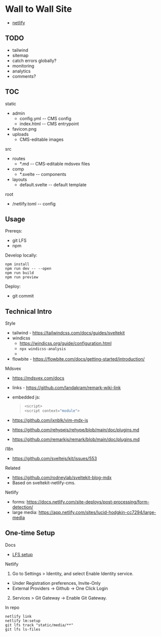 # Wall to Wall Site

- [netlify](https://app.netlify.com/sites/lucid-hodgkin-cc7294/overview)

## TODO

- tailwind
- sitemap
- catch errors globally?
- monitoring
- analytics
- comments?

## TOC

static
- admin
    - config.yml -- CMS config
    - index.html -- CMS entrypoint
- favicon.png
- uploads
    - CMS-editable images

src
- routes
    - *.md -- CMS-editable mdsvex files
- comp
    - *.svelte -- components
- layouts
    - default.svelte -- default template

root
- /netlify.toml -- config

## Usage

Prereqs:
- git LFS
- npm

Develop locally:

```
npm install
npm run dev -- --open
npm run build
npm run preview
```

Deploy:

- git commit

## Technical Intro

Style
- tailwind - https://tailwindcss.com/docs/guides/sveltekit
- windicss
    - https://windicss.org/guide/configuration.html
    - `npx windicss-analysis`
    -
- flowbite - https://flowbite.com/docs/getting-started/introduction/

Mdsvex
- <https://mdsvex.com/docs>
- links - https://github.com/landakram/remark-wiki-link
- embedded js:

    > ```js exec
    > <script>
    > <script context="module">

- https://github.com/jxnblk/vim-mdx-js
- <https://github.com/rehypejs/rehype/blob/main/doc/plugins.md>
- <https://github.com/remarkjs/remark/blob/main/doc/plugins.md>

i18n
- https://github.com/sveltejs/kit/issues/553

Related
- https://github.com/rodneylab/sveltekit-blog-mdx
- Based on sveltekit-netlify-cms.
    
Netlify
- forms: https://docs.netlify.com/site-deploys/post-processing/form-detection/
- large media: https://app.netlify.com/sites/lucid-hodgkin-cc7294/large-media

## One-time Setup

Docs
- [LFS setup](https://docs.netlify.com/large-media/setup/)

Netlify
1. Go to Settings > Identity, and select Enable Identity service.

  - Under Registration preferences, Invite-Only
  - External Providers -> Github -> One Click Login

2. Services > Git Gateway -> Enable Git Gateway. 

In repo

    netlify link
    netlify lm:setup
    git lfs track "static/media/**"
    git lfs ls-files
